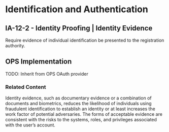 # Identification and Authentication
## IA-12-2 - Identity Proofing | Identity Evidence

Require evidence of individual identification be presented to the registration authority.

## OPS Implementation

TODO: Inherit from OPS OAuth provider

### Related Content
Identity evidence, such as documentary evidence or a combination of documents and biometrics, reduces the likelihood of individuals using fraudulent identification to establish an identity or at least increases the work factor of potential adversaries. The forms of acceptable evidence are consistent with the risks to the systems, roles, and privileges associated with the user’s account.
